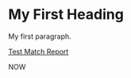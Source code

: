 <html>
<body>

<h1>My First Heading</h1>
My first paragraph. 

[Test Match Report](https://goalgridbryant.github.io/goalgrid.github.io/validation_match_report_template.html)

NOW

</body>
</html>
